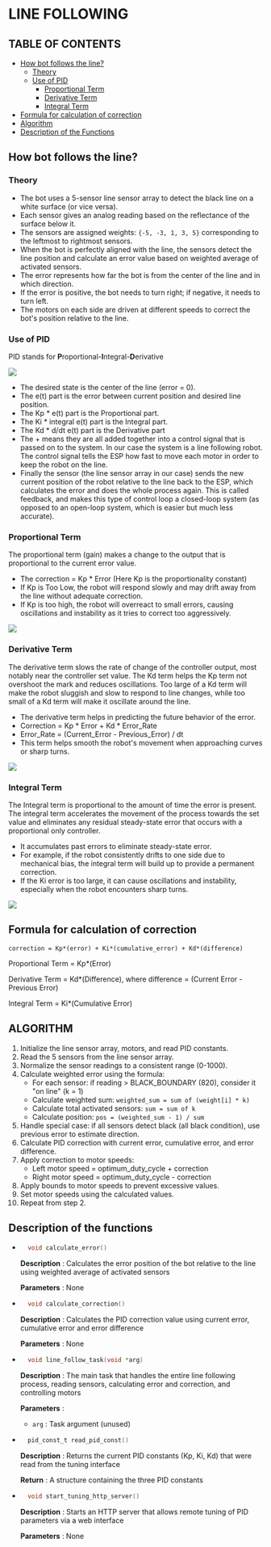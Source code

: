 # LINE FOLLOWING

## TABLE OF CONTENTS

* [How bot follows the line?](#How-bot-follows-the-line?)
    * [Theory](#theory)
    * [Use of PID](#Use-of-pid)
        * [Proportional Term](#proportional-term)
        * [Derivative Term](#derivative-term)
        * [Integral Term](#integral-term)
* [Formula for calculation of correction](#formula-for-calculation-of-correction)
* [Algorithm](#algorithm)
* [Description of the Functions](#Description-of-the-functions)



## How bot follows the line?

### Theory

* The bot uses a 5-sensor line sensor array to detect the black line on a white surface (or vice versa).
* Each sensor gives an analog reading based on the reflectance of the surface below it.
* The sensors are assigned weights: `{-5, -3, 1, 3, 5}` corresponding to the leftmost to rightmost sensors.
* When the bot is perfectly aligned with the line, the sensors detect the line position and calculate an error value based on weighted average of activated sensors.
* The error represents how far the bot is from the center of the line and in which direction.
* If the error is positive, the bot needs to turn right; if negative, it needs to turn left.
* The motors on each side are driven at different speeds to correct the bot's position relative to the line.

### Use of PID

PID stands for **P**roportional-**I**ntegral-**D**erivative

![](https://osoyoo.com/wp-content/uploads/2018/08/pid.png)

* The desired state is the center of the line (error = 0).
* The e(t) part is the error between current position and desired line position.
* The Kp * e(t) part is the Proportional part.
* The Ki * integral e(t) part is the Integral part.
* The Kd * d/dt e(t) part is the Derivative part
* The + means they are all added together into a control signal that is passed on to the system. In our case the system is a line following robot. The control signal tells the ESP how fast to move each motor in order to keep the robot on the line.
* Finally the sensor (the line sensor array in our case) sends the new current position of the robot relative to the line back to the ESP, which calculates the error and does the whole process again. This is called feedback, and makes this type of control loop a closed-loop system (as opposed to an open-loop system, which is easier but much less accurate).

### Proportional Term 

The proportional term (gain) makes a change to the output that is proportional to the current error value. 

* The correction = Kp * Error (Here Kp is the proportionality constant)
* If Kp is Too Low, the robot will respond slowly and may drift away from the line without adequate correction.
* If Kp is too high, the robot will overreact to small errors, causing oscillations and instability as it tries to correct too aggressively.

![](https://osoyoo.com/wp-content/uploads/2018/08/kp1.png)

### Derivative Term

The derivative term slows the rate of change of the controller output, most notably near the controller set value. The Kd term helps the Kp term not overshoot the mark and reduces oscillations. Too large of a Kd term will make the robot sluggish and slow to respond to line changes, while too small of a Kd term will make it oscillate around the line.

* The derivative term helps in predicting the future behavior of the error.
* Correction = Kp * Error + Kd * Error_Rate
* Error_Rate = (Current_Error - Previous_Error) / dt
* This term helps smooth the robot's movement when approaching curves or sharp turns.

![](https://s3.amazonaws.com/embeddedrelated/user/1/pid_fig14_95431.png)

### Integral Term

The Integral term is proportional to the amount of time the error is present. The integral term accelerates the movement of the process towards the set value and eliminates any residual steady-state error that occurs with a proportional only controller.

* It accumulates past errors to eliminate steady-state error.
* For example, if the robot consistently drifts to one side due to mechanical bias, the integral term will build up to provide a permanent correction.
* If the Ki error is too large, it can cause oscillations and instability, especially when the robot encounters sharp turns.

![](https://osoyoo.com/wp-content/uploads/2018/08/ki1.png)

## Formula for calculation of correction

```
correction = Kp*(error) + Ki*(cumulative_error) + Kd*(difference)
```
Proportional Term = Kp*(Error) 

Derivative Term = Kd*(Difference), where difference = (Current Error - Previous Error)

Integral Term = Ki*(Cumulative Error)

## ALGORITHM

1. Initialize the line sensor array, motors, and read PID constants.
2. Read the 5 sensors from the line sensor array.
3. Normalize the sensor readings to a consistent range (0-1000).
4. Calculate weighted error using the formula:
   * For each sensor: if reading > BLACK_BOUNDARY (820), consider it "on line" (k = 1)
   * Calculate weighted sum: `weighted_sum = sum of (weight[i] * k)`
   * Calculate total activated sensors: `sum = sum of k`
   * Calculate position: `pos = (weighted_sum - 1) / sum`
5. Handle special case: if all sensors detect black (all black condition), use previous error to estimate direction.
6. Calculate PID correction with current error, cumulative error, and error difference.
7. Apply correction to motor speeds:
   * Left motor speed = optimum_duty_cycle + correction
   * Right motor speed = optimum_duty_cycle - correction
8. Apply bounds to motor speeds to prevent excessive values.
9. Set motor speeds using the calculated values.
10. Repeat from step 2.

## Description of the functions

* ```c
    void calculate_error()
    ```
    **Description** : Calculates the error position of the bot relative to the line using weighted average of activated sensors

    **Parameters** : None

* ```c
    void calculate_correction()
    ```
    **Description** : Calculates the PID correction value using current error, cumulative error and error difference

    **Parameters** : None

* ```c
    void line_follow_task(void *arg)
    ```
    **Description** : The main task that handles the entire line following process, reading sensors, calculating error and correction, and controlling motors

    **Parameters** : 
    * `arg` : Task argument (unused)

* ```c
    pid_const_t read_pid_const()
    ```
    **Description** : Returns the current PID constants (Kp, Ki, Kd) that were read from the tuning interface

    **Return** : A structure containing the three PID constants

* ```c
    void start_tuning_http_server()
    ```
    **Description** : Starts an HTTP server that allows remote tuning of PID parameters via a web interface

    **Parameters** : None